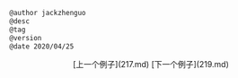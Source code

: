 
```markdown
@author jackzhenguo
@desc
@tag
@version 
@date 2020/04/25
```
		     

<center>[上一个例子](217.md)    [下一个例子](219.md)</center>